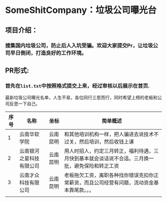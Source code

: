 # SomeShitCompany：垃圾公司曝光台
## 项目介绍：

### 搜集国内垃圾公司，防止后人入坑受骗。欢迎大家提交Pr，让垃圾公司早日倒闭，打造良好的工作环境。

## PR形式:

### 首先在`list.txt`中按照格式提交上来，经过审核以后展示在首页.

最新垃圾公司曝光名单，人生不易，各位同行三思而行，同时希望上榜的老板和公司反思一下自己。

| 序号 | 名称                     | 坐标     | 简单概述                                                     |
| ---- | ------------------------ | -------- | ------------------------------------------------------------ |
| 1    | 云南华软学院             | 云南昆明 | 和其他培训机构一样，把人骗进去说技术不过关，然后培训，然后收钱上课 |
| 2    | 云南银河之星科技有限公司 | 云南昆明 | 用人时招人，约定三月转正，福利待遇，三月快到基本就会谈话说不合适。三月换一批，避免保险和转正工资 |
| 3    | 云南才众科技有限公司     | 云南昆明 | 老板拖欠工资，离职各种找你错误克扣你正常薪资，而且公司经营有问题，流动资金基本靠尾款。。。 |
|      |                          |          |                                                              |

